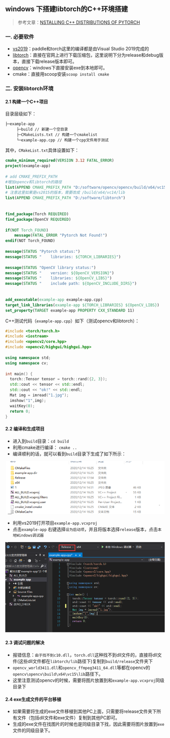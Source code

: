 ## windows 下搭建libtorch的C++环境搭建

> 参考文章：[NSTALLING C++ DISTRIBUTIONS OF PYTORCH](https://pytorch.org/cppdocs/installing.html)

### 一. 必要软件

* [vs2019](https://visualstudio.microsoft.com/zh-hans/vs/)：paddle和torch这里的编译都是由Visual Studio 2019完成的
* [libtorch](https://pytorch.org/get-started/locally/)：直接在官网上进行下载压缩包，这里说明下分为release和debug版本，直接下载release版本即可。
* [opencv](https://opencv.org/releases/)：windows下直接安装exe到本地即可。
* cmake：直接用scoop安装`scoop install cmake`

### 二. 安装libtorch环境

#### 2.1 构建一个C++项目

目录层级如下：

```
├─example-app
	 ├─build // 新建一个空目录
	 ├─CMakeLists.txt // 构建一个cmakelist
	 └─example-app.cpp // 构建一个cpp文件用于测试
```

其中，`CMakeList.txt`具体设置如下：

```cmake
cmake_minimum_required(VERSION 3.12 FATAL_ERROR)
project(example-app)

# add CMAKE_PREFIX_PATH
#增加opencv和libtorch的路径
list(APPEND CMAKE_PREFIX_PATH "D:/software/opencv/opencv/build/x64/vc15/lib") 
# 注意这里如果是vs2015的版本，需要改成 /build/x64/vc14/lib
list(APPEND CMAKE_PREFIX_PATH "D:/software/libtorch")


find_package(Torch REQUIRED)
find_package(OpenCV REQUIRED)

if(NOT Torch_FOUND)
    message(FATAL_ERROR "Pytorch Not Found!")
endif(NOT Torch_FOUND)

message(STATUS "Pytorch status:")
message(STATUS "    libraries: ${TORCH_LIBRARIES}")

message(STATUS "OpenCV library status:")
message(STATUS "    version: ${OpenCV_VERSION}")
message(STATUS "    libraries: ${OpenCV_LIBS}")
message(STATUS "    include path: ${OpenCV_INCLUDE_DIRS}")


add_executable(example-app example-app.cpp)
target_link_libraries(example-app ${TORCH_LIBRARIES} ${OpenCV_LIBS})
set_property(TARGET example-app PROPERTY CXX_STANDARD 11)
```

C++测试代码（`example-app.cpp`）如下（测试opencv和libtorch）：

```C++
#include <torch/torch.h>
#include <iostream>
#include <opencv2/core.hpp>
#include <opencv2/highgui/highgui.hpp>

using namespace std;
using namespace cv;

int main() {
  torch::Tensor tensor = torch::rand({2, 3});
  std::cout << tensor << std::endl;
  std::cout << "ok!" << std::endl;
  Mat img = imread("1.jpg");
  imshow("1",img);
  waitKey(0);
  return 0;
}
```

#### 2.2 编译和生成项目

* 进入到`build`目录：`cd build`
* 利用cmake进行编译： `cmake ..`
* 编译顺利的话，就可以看到`build`目录下生成了如下所示：

![](dir_files.png)

* 利用vs2019打开项目`example-app.vcxproj`
* 点击`example-app` 右键选择`设为启动项`，并且将版本选择`release`版本，点击`本地Windows调试器`

![](vs2019.png)

#### 2.3 调试问题的解决

* 报错信息：`由于找不到c10.dll`，`torch.dll`这种找不到dll文件的，直接将dll文件(这些dll文件都在`libtorch/lib`路径下)复制到`build/release`文件夹下
* `opencv_world3411.dll`和`opencv_ffmpeg3411_64.dll`等都在opencv的`opencv\opencv\build\x64\vc15\lib`路径下。
* 这里注意测试opencv的时候，需要将图片放置到和`example-app.vcxproj`同级目录下

#### 2.4 exe生成文件的平台移植

* 如果需要将生成的exe文件移植到其他PC上面，只需要将release文件夹下所有文件（包括dll文件和exe文件）复制到其他PC即可。
* 生成的exe文件在找图片的时候也是同级目录下找，因此需要将图片放置到`exe`文件的同级目录下。



